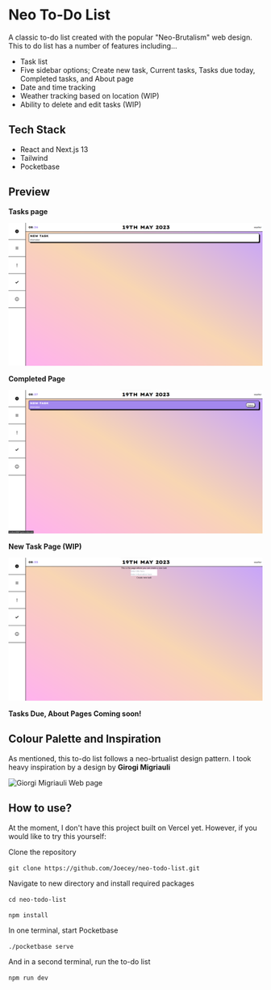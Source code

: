 # Neo To-Do List

A classic to-do list created with the popular "Neo-Brutalism" web design. This to do list has a number of features including...

-   Task list
-   Five sidebar options; Create new task, Current tasks, Tasks due today, Completed tasks, and About page
-   Date and time tracking
-   Weather tracking based on location (WIP)
-   Ability to delete and edit tasks (WIP)

## Tech Stack

-   React and Next.js 13
-   Tailwind
-   Pocketbase

## Preview

**Tasks page**

![Task page](public/task_list.png)

**Completed Page**

![Completed page](public/task_complete.png)

**New Task Page (WIP)**

![New task page](public/new_task.png)

**Tasks Due, About Pages Coming soon!**

## Colour Palette and Inspiration

As mentioned, this to-do list follows a neo-brtualist design pattern. I took heavy inspiration by a design by **Girogi Migriauli**

![Giorgi Migriauli Web page](https://cdn.dribbble.com/users/13075340/screenshots/19564088/media/465d945add4e8fda89699b0e0f0d4efa.png?compress=1&resize=1000x750&vertical=top)

## How to use?

At the moment, I don't have this project built on Vercel yet. However, if you would like to try this yourself:

Clone the repository

`git clone https://github.com/Joecey/neo-todo-list.git`

Navigate to new directory and install required packages

`cd neo-todo-list`

`npm install`

In one terminal, start Pocketbase

`./pocketbase serve`

And in a second terminal, run the to-do list

`npm run dev`
